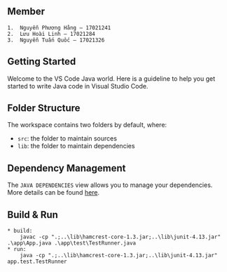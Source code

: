 ## Member

    1.	Nguyễn Phương Hằng – 17021241
    2.	Lưu Hoài Linh – 17021284
    3.	Nguyễn Tuấn Quốc – 17021326


## Getting Started

Welcome to the VS Code Java world. Here is a guideline to help you get started to write Java code in Visual Studio Code.

## Folder Structure

The workspace contains two folders by default, where:

- `src`: the folder to maintain sources
- `lib`: the folder to maintain dependencies

## Dependency Management

The `JAVA DEPENDENCIES` view allows you to manage your dependencies. More details can be found [here](https://github.com/microsoft/vscode-java-pack/blob/master/release-notes/v0.9.0.md#work-with-jar-files-directly).

## Build & Run
    * build:
        javac -cp ".;..\lib\hamcrest-core-1.3.jar;..\lib\junit-4.13.jar" .\app\App.java .\app\test\TestRunner.java
    * run:
        java -cp ".;..\lib\hamcrest-core-1.3.jar;..\lib\junit-4.13.jar" app.test.TestRunner

